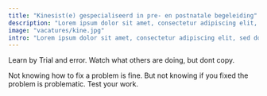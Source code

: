 ```yaml
---
title: "Kinesist(e) gespecialiseerd in pre- en postnatale begeleiding"
description: "Lorem ipsum dolor sit amet, consectetur adipiscing elit, sed do eiusmod tempor incididunt ut labore et dolore magna aliqua."
image: "vacatures/kine.jpg"
intro: "Lorem ipsum dolor sit amet, consectetur adipiscing elit, sed do eiusmod tempor incididunt ut labore et dolore magna aliqua. Ut enim ad minim veniam, quis nostrud exercitation ullamco laboris nisi ut aliquip ex ea commodo consequat."
---
```


Learn by Trial and error. Watch what others are doing, but dont copy.

Not knowing how to fix a problem is fine. But not knowing if you fixed the
problem is problematic. Test your work.
